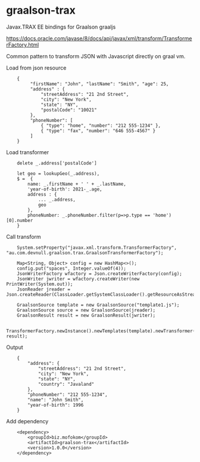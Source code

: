 # graalson-trax
Javax.TRAX EE bindings for Graalson graaljs

https://docs.oracle.com/javase/8/docs/api/javax/xml/transform/TransformerFactory.html

Common pattern to transform JSON with Javascript directly on graal vm.


Load from json resource

        {
             "firstName": "John", "lastName": "Smith", "age": 25,
             "address" : {
                 "streetAddress": "21 2nd Street",
                 "city": "New York",
                 "state": "NY",
                 "postalCode": "10021"
             },
             "phoneNumber": [
                 { "type": "home", "number": "212 555-1234" },
                 { "type": "fax", "number": "646 555-4567" }
             ]
        }
  
Load transformer 

        delete _.address['postalCode']

        let geo = lookupGeo(_.address),
        $ =  {
            name: _.firstName + ' ' + _.lastName,
            'year-of-birth': 2021-_.age,
            address : {
                ... _.address,
                geo
            },
            phoneNumber: _.phoneNumber.filter(p=>p.type == 'home')[0].number
        }

Call transform 

        System.setProperty("javax.xml.transform.TransformerFactory", "au.com.devnull.graalson.trax.GraalsonTransformerFactory");

        Map<String, Object> config = new HashMap<>();
        config.put("spaces", Integer.valueOf(4));
        JsonWriterFactory wfactory = Json.createWriterFactory(config);
        JsonWriter jwriter = wfactory.createWriter(new PrintWriter(System.out));
        JsonReader jreader = Json.createReader(ClassLoader.getSystemClassLoader().getResourceAsStream("default.json"));

        GraalsonSource template = new GraalsonSource("template1.js");
        GraalsonSource source = new GraalsonSource(jreader);
        GraalsonResult result = new GraalsonResult(jwriter);

        TransformerFactory.newInstance().newTemplates(template).newTransformer().transform(source, result);

Output 


        {
            "address": {
                "streetAddress": "21 2nd Street",
                "city": "New York",
                "state": "NY",
                "country": "Javaland"
            },
            "phoneNumber": "212 555-1234",
            "name": "John Smith",
            "year-of-birth": 1996
        }

Add dependency
            
        <dependency>
            <groupId>biz.mofokom</groupId>
            <artifactId>graalson-trax</artifactId>
            <version>1.0.0</version>
        </dependency>

